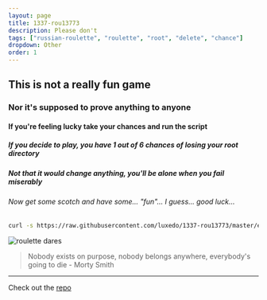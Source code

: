 ```yaml
---
layout: page
title: 1337-rou13773
description: Please don't
tags: ["russian-roulette", "roulette", "root", "delete", "chance"]
dropdown: Other
order: 1
---
```

<!-- Automatically generated. Run search_repos.rb to rebuild -->


## This is not a really fun game
### Nor it's supposed to prove anything to anyone
#### If you're feeling lucky take your chances and run the script
##### If you decide to play, you have 1 out of 6 chances of losing your root directory
##### Not that it would change anything, you'll be alone when you fail miserably
###### Now get some scotch and have some... "fun"... I guess... good luck...
```sh
curl -s https://raw.githubusercontent.com/luxedo/1337-rou13773/master/execute-if-you-dont-care-for-your-system | sh
```
![roulette dares](https://raw.githubusercontent.com/luxedo/1337-rou13773/master/roulette_dares.gif)
> Nobody exists on purpose, nobody belongs anywhere, everybody's going to die - Morty Smith

---
Check out the [repo](https://github.com/luxedo/1337-rou13773)

